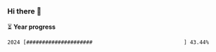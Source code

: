 ### Hi there :wave:

:hourglass_flowing_sand: **Year progress**

```txt
2024 [#####################                             ] 43.44%
```
